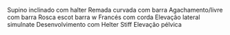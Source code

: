 
Supino inclinado com halter
Remada curvada com barra
Agachamento/livre com barra
Rosca escot barra w
Francés com corda
Elevação lateral simulnate
Desenvolvimento com Helter
Stiff
Elevação pélvica

